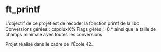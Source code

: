 # ft_printf

L'objectif de ce projet est de recoder la fonction printf de la libc.
Conversions gérées : cspdiuxX%
Flags gérés : -0.* ainsi que la taille de champs minimale avec toutes les conversions

Projet réalisé dans le cadre de l'École 42.
